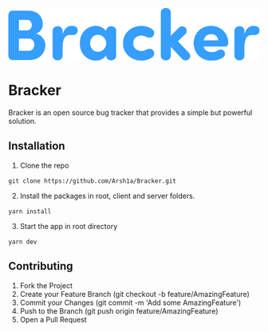 ![Logo](/client/public/images/logo.svg?raw=true)

# Bracker

Bracker is an open source bug tracker that provides a simple but powerful solution.

## Installation

1. Clone the repo

```shell
git clone https://github.com/Arsh1a/Bracker.git
```

2. Install the packages in root, client and server folders.

```shell
yarn install
```

3. Start the app in root directory

```shell
yarn dev
```

## Contributing

1. Fork the Project
2. Create your Feature Branch (git checkout -b feature/AmazingFeature)
3. Commit your Changes (git commit -m 'Add some AmazingFeature')
4. Push to the Branch (git push origin feature/AmazingFeature)
5. Open a Pull Request

